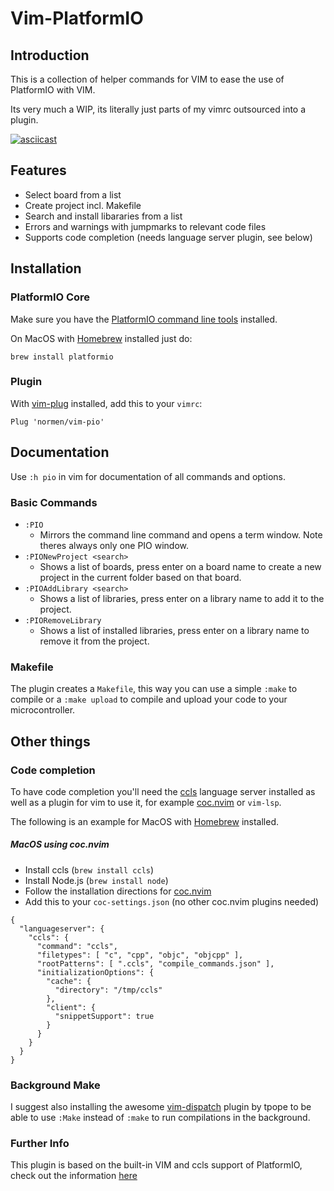 # Vim-PlatformIO
## Introduction
This is a collection of helper commands for VIM to ease the use of PlatformIO with VIM.

Its very much a WIP, its literally just parts of my vimrc outsourced into a plugin.

[![asciicast](https://asciinema.org/a/4r0GnvuQo2dFCzTisdnqk7RX1.svg)](https://asciinema.org/a/4r0GnvuQo2dFCzTisdnqk7RX1)

## Features

- Select board from a list
- Create project incl. Makefile
- Search and install libararies from a list
- Errors and warnings with jumpmarks to relevant code files
- Supports code completion (needs language server plugin, see below)

## Installation
### PlatformIO Core
Make sure you have the [PlatformIO command line tools](https://docs.platformio.org/en/latest/core/installation.html#piocore-install-shell-commands) installed.

On MacOS with [Homebrew](https://brew.sh) installed just do:
```
brew install platformio
```

### Plugin
With [vim-plug](https://github.com/junegunn/vim-plug) installed, add this to your `vimrc`:
```
Plug 'normen/vim-pio'
```
## Documentation

Use `:h pio` in vim for documentation of all commands and options.

### Basic Commands
- `:PIO`
  - Mirrors the command line command and opens a term window. Note theres always only one PIO window.
- `:PIONewProject <search>`
  - Shows a list of boards, press enter on a board name to create a new project in the current folder based on that board.
- `:PIOAddLibrary <search>`
  - Shows a list of libraries, press enter on a library name to add it to the project.
- `:PIORemoveLibrary`
  - Shows a list of installed libraries, press enter on a library name to remove it from the project.

### Makefile
The plugin creates a `Makefile`, this way you can use a simple `:make` to compile or a `:make upload` to compile and upload your code to your microcontroller.

## Other things
### Code completion
To have code completion you'll need the [ccls](https://github.com/MaskRay/ccls) language server installed as well as a plugin for vim to use it, for example [coc.nvim](https://github.com/neoclide/coc.nvim) or `vim-lsp`.

The following is an example for MacOS with [Homebrew](https://brew.sh) installed.

##### MacOS using coc.nvim
- Install ccls (`brew install ccls`)
- Install Node.js (`brew install node`)
- Follow the installation directions for [coc.nvim](https://github.com/neoclide/coc.nvim)
- Add this to your `coc-settings.json` (no other coc.nvim plugins needed)
```
{
  "languageserver": {
    "ccls": {
      "command": "ccls",
      "filetypes": [ "c", "cpp", "objc", "objcpp" ],
      "rootPatterns": [ ".ccls", "compile_commands.json" ],
      "initializationOptions": {
        "cache": {
          "directory": "/tmp/ccls"
        },
        "client": {
          "snippetSupport": true
        }
      }
    }
  }
}
```

### Background Make
I suggest also installing the awesome [vim-dispatch](https://github.com/tpope/vim-dispatch) plugin by tpope to be able to use `:Make` instead of `:make` to run compilations in the background.

### Further Info
This plugin is based on the built-in VIM and ccls support of PlatformIO, check out the information [here](https://docs.platformio.org/en/latest/integration/ide/vim.html)

